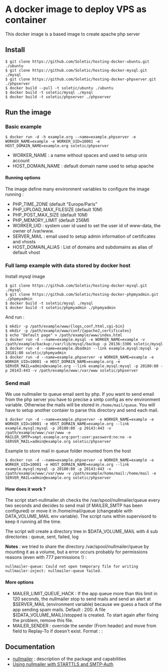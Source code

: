 # A docker image to deploy VPS as container

This docker image is a based image to create apache php server

## Install

```
$ git clone https://github.com/Soletic/hosting-docker-ubuntu.git ./ubuntu
$ git clone https://github.com/Soletic/hosting-docker-mysql.git ./mysql
$ git clone https://github.com/Soletic/hosting-docker-phpserver.git ./phpserver
$ docker build --pull -t soletic/ubuntu ./ubuntu
$ docker build -t soletic/mysql ./mysql
$ docker build -t soletic/phpserver ./phpserver
```

## Run the image

### Basic example

```
$ docker run -d -h example.org --name=example.phpserver -e WORKER_NAME=example -e WORKER_UID=10001 -e HOST_DOMAIN_NAME=example.org soletic/phpserver
```

* WORKER_NAME : a name without spaces and used to setup unix account
* HOST_DOMAIN_NAME : default domain name used to setup apache

#### Running options

The image define many environment variables to configure the image running :

* PHP_TIME_ZONE (default  "Europe/Paris"
* PHP_UPLOAD_MAX_FILESIZE (default 10M)
* PHP_POST_MAX_SIZE (default 10M)
* PHP_MEMORY_LIMIT (default  256M)
* WORKER_UID : system user id used to set the user id of www-data, the owner of /var/www.
* SERVER_MAIL : email used to setup admin information of certificates and vhosts
* HOST_DOMAIN_ALIAS : List of domains and subdomains as alias of default vhost

### Full lamp example with data stored by docker host

Install mysql image

```
$ git clone https://github.com/Soletic/hosting-docker-mysql.git ./mysql
$ git clone https://github.com/Soletic/hosting-docker-phpmyadmin.git ./phpmyadmin
$ docker build -t soletic/mysql ./mysql
$ docker build -t soletic/phpmyadmin ./phpmyadmin
```

And run :

```
$ mkdir -p /path/example/www/{logs,conf,html,cgi-bin}
$ mkdir -p /path/example/www/conf/{apache2,certificates}
$ echo "Default page" > /path/example/www/index.html
$ docker run -d --name=example.mysql -e WORKER_NAME=example -v /path/example/backup:/var/lib/mysql/backup -p 20136:3306 soletic/mysql
$ docker run -d --name=example.dbadmin --link example.mysql:mysql -p 20181:80 soletic/phpmyadmin
$ docker run -d --name=example.phpserver -e WORKER_NAME=example -e WORKER_UID=10001 -e HOST_DOMAIN_NAME=example.org -e SERVER_MAIL=admin@example.org --link example.mysql:mysql -p 20180:80 -p 20143:443 -v /path/example/www:/var/www soletic/phpserver
```

### Send mail

We use nullmailer to queue email sent by php. If you want to send email from the php server you have to precise a smtp config as env environment variable. Otherwise the mails will be stored in ```/home/mail/queue```. You will have to setup another contaier to parse this directory and send each mail.

```
$ docker run -d --name=example.phpserver -e WORKER_NAME=example -e WORKER_UID=10001 -e HOST_DOMAIN_NAME=example.org --link example.mysql:mysql -p 20180:80 -p 20143:443 -v /path/example/www:/var/www -e MAILER_SMTP=smpt.example.org:port:user:password:no:no -e SERVER_MAIL=admin@example.org soletic/phpserver
```

Example to store mail in queue folder mounted from the host

```
$ docker run -d --name=example.phpserver -e WORKER_NAME=example -e WORKER_UID=10001 -e HOST_DOMAIN_NAME=example.org --link example.mysql:mysql -p 20180:80 -p 20143:443 -v /path/example/www:/var/www -v /path/example/home/mail:/home/mail -e SERVER_MAIL=admin@example.org soletic/phpserver
```

#### How does it work ?

The script start-nullmailer.sh checks the /var/spool/nullmailer/queue every two seconds and decides to send mail (if MAILER_SMTP has been configured) or move it in /home/mail/queue (changeable with DATA_VOLUME_MAIL env variable). The script runs within supervisord to keep it running all the time.

The script will create a directory tree in $DATA_VOLUME_MAIL with 4 sub directories : queue, sent, failed, log

**Notes** : we tried to share the directory /var/spool/nullmailer/queue by mounting it as a volume, but a error occurs probably for permissions reasons (even with 777 permissions !) :

```
nullmailer-queue: Could not open temporary file for writing
nullmailer-inject: nullmailer-queue failed.
```

#### More options

* MAILER_LIMIT_QUEUE_HACK : If the app queue more than this limit in 120 seconds, the nullmailer stop to send mails and send an alert at $SERVER_MAIL (environment variable) because we guess a hack of the app sending spam mails. Default : 200. A file ${DATA_VOLUME_MAIL}/stopped is created. To start again after fixing the problem, remove this file.
* MAILER_SENDER : override the sender (From header) and move from field to Replay-To if doesn't exist. Format : <email>:<name>

## Documentation

* [nullmailer](http://www.troubleshooters.com/linux/nullmailer/#_YOUR_FIRST_STEP) : description of the package and capabilities
* [Using nullmailer with STARTTLS and SMTP-Auth](http://metz.gehn.net/2012/11/nullmailer-with-starttls/)